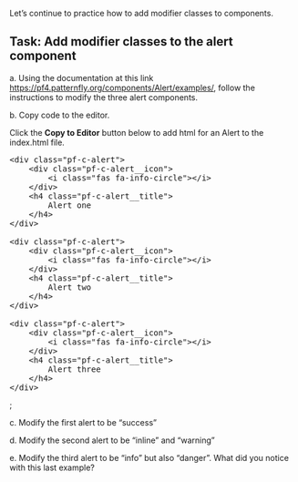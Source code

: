 Let’s continue to practice how to add modifier classes to components.

## Task: Add modifier classes to the alert component
a. Using the documentation at this link https://pf4.patternfly.org/components/Alert/examples/, follow the instructions to modify the three alert components.

b. Copy code to the editor.

Click the <strong>Copy to Editor</strong> button below to add html for an Alert to the index.html file.

<pre class="file" data-filename="index.html" data-target="replace">
&lt;div class=&quot;pf-c-alert&quot;&gt;
    &lt;div class=&quot;pf-c-alert__icon&quot;&gt;
        &lt;i class=&quot;fas fa-info-circle&quot;&gt;&lt;/i&gt;
    &lt;/div&gt;
    &lt;h4 class=&quot;pf-c-alert__title&quot;&gt;
        Alert one
    &lt;/h4>
&lt;/div>

&lt;div class=&quot;pf-c-alert&quot;>
    &lt;div class=&quot;pf-c-alert__icon&quot;&gt;
        &lt;i class=&quot;fas fa-info-circle&quot;>&lt;/i&gt;
    &lt;/div&gt;
    &lt;h4 class=&quot;pf-c-alert__title&quot;&gt;
        Alert two
    &lt;/h4&gt;
&lt;/div&gt;

&lt;div class=&quot;pf-c-alert&quot;&gt;
    &lt;div class=&quot;pf-c-alert__icon&quot;&gt;
        &lt;i class=&quot;fas fa-info-circle&quot;>&lt;/i&gt;
    &lt;/div>
    &lt;h4 class=&quot;pf-c-alert__title&quot;&gt;
        Alert three
    &lt;/h4>
&lt;/div&gt;
</pre>;

c. Modify the first alert to be “success”

d. Modify the second alert to be “inline” and “warning”

e. Modify the third alert to be “info” but also “danger”. What did you notice with this last example?
